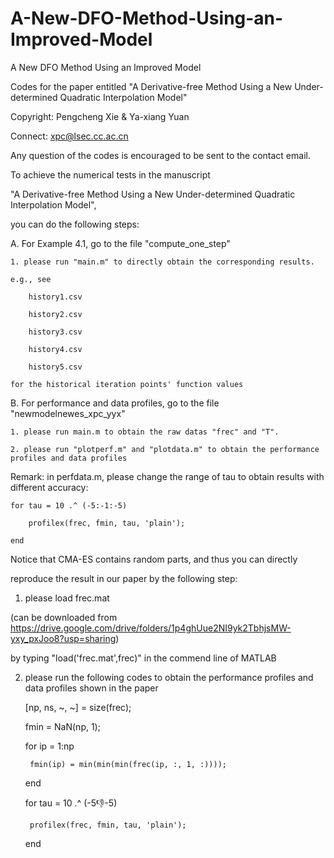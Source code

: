 # A-New-DFO-Method-Using-an-Improved-Model
A New DFO Method Using an Improved Model

Codes for the paper entitled "A Derivative-free Method Using a New Under-determined Quadratic Interpolation Model"

Copyright: Pengcheng Xie & Ya-xiang Yuan 

Connect: xpc@lsec.cc.ac.cn

Any question of the codes is encouraged to be sent to the contact email.

To achieve the numerical tests in the manuscript 

"A Derivative-free Method Using a New Under-determined Quadratic Interpolation Model", 

you can do the following steps:

A. For Example 4.1, go to the file "compute_one_step"

    1. please run "main.m" to directly obtain the corresponding results.
    
    e.g., see 
    
        history1.csv
        
        history2.csv
        
        history3.csv
        
        history4.csv
        
        history5.csv
        
    for the historical iteration points' function values


B. For performance and data profiles, go to the file "newmodelnewes_xpc_yyx"

    1. please run main.m to obtain the raw datas "frec" and "T".
    
    2. please run "plotperf.m" and "plotdata.m" to obtain the performance profiles and data profiles 

Remark: in perfdata.m, please change the range of tau to obtain results with different accuracy:

    for tau = 10 .^ (-5:-1:-5)
    
        profilex(frec, fmin, tau, 'plain');
        
    end


Notice that CMA-ES contains random parts, and thus you can directly 

reproduce the result in our paper by the following step:

1. please load frec.mat 

(can be downloaded from https://drive.google.com/drive/folders/1p4ghUue2NI9yk2TbhjsMW-yxy_pxJoo8?usp=sharing) 

by typing "load('frec.mat',frec)" in the commend line of MATLAB

2. please run the following codes to obtain the performance profiles and data profiles shown in the paper

    [np, ns, ~, ~] = size(frec);
   
    fmin = NaN(np, 1);

    for ip = 1:np
   
        fmin(ip) = min(min(min(frec(ip, :, 1, :))));
   
    end


    for tau = 10 .^ (-5:-1:-5)
   
        profilex(frec, fmin, tau, 'plain');
   
    end

